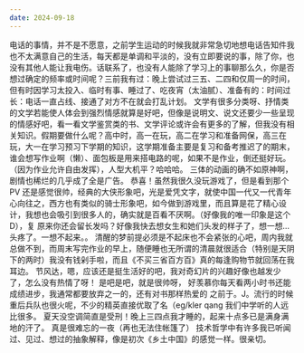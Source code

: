 ```yaml
---
date: 2024-09-18
---
```


电话的事情，并不是不愿意，之前学生运动的时候我就非常急切地想电话告知件我也不太满意自己的生活，每天都是单调和平淡的，没有立即要说的事，除了你，也没有其他人能让我电伤。话联系了，也没有人能除了学习上的事聊那么久，你是否想过确定的频率或时间呢？三前我有过：晚上尝试过三五、二四和仅周一的时间，但有时因学习太投入、临时有事、睡过了、吃夜宵（太油腻）、准备有的：时间过长：电话一直占线、接通了对方不在就会打乱计划。
文学有很多分类呀、抒情类的文学若能使人体会到强烈情感就算是好吧，但像是说明文、说文还要少一些呈现的情感好吧，看一看文学鉴赏类的书、文学评论或许会有更多的了解，但我没有相关知识。假期要做什么呢？高中时，高一在玩，高二在学习和准备网保，高三在玩，大一在学习预习下学期的知识，这学期准备主要是复习和备考推迟了的期末，谁会想写作业啊（懒）、面包板是用来搭电路的呢，如果不是作业，倒还挺好玩。（因为作业允许自由发挥），人型大机平？哈哈哈。
三体的动画的确不如原神啊，剧情也稀烂的几乎成了全是广告。
恭喜！虽然我很久没玩游戏了，但是看到那个 PV 还是感觉很帅，经典的大侠形象吧，光是爱凭文字，就使中国一代又一代青年心向往之，西方也有类似的骑士形象吧，如今做到游戏里，而且算是花了精心设计，我想也会吸引到很多人的，确实就是百看不厌啊。（好像我的唯一印象是这个 D），复
原来你还会留长发吗？好像我快去想女生和她们头发的样子了，想一想...头疼了。一想不起来。。
清醒的梦前提必须是不起床也不会紧张的心吧，周内我就总做不到，而周末写完作业的早上，随便睡也无所谓的清晨就很适合（特别是天阴下的两时）我没有钱剁手啦，而且《不买三省百方百》真的每逢购物节就回荡在我耳边。
节风达，嗯，应该还是挺生活好的吧，我对奇幻片的兴趣好像也越发少了，怎么没有热情了呀！
是吧是吧，就是很帅呀，
好羡慕你每天看两小时书还能成绩进步，我通常都要放弃之一的，还有对书那样热爱的
之前于。J。流行的时候重后兵队也很火呢，不少的精英直接优取了名（eg/kler qang 我们中学听的人远比很多。
夏天没空调简直是受刑！晚上三四点我才睡的，起来十点多已是满身满地的汗了。
真是很难忘的一夜（再也无法住帐篷了）
技术哲学中有许多我已听闻过、见过、想过的抽象解释，像是初次《乡土中国》的感觉一样。很亲切。
